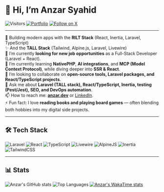 # 👋 Hi, I’m Anzar Syahid  

![Visitors](https://komarev.com/ghpvc/?username=zarchp&style=flat-square&color=blue) 
[![Portfolio](https://img.shields.io/badge/Website-anzar.dev-ff69b4?style=flat-square&logo=google-chrome&logoColor=white)](https://anzar.dev)
[![Follow on X](https://img.shields.io/badge/Follow-@ZarChp-000000?style=flat-square&logo=x&logoColor=white)](https://x.com/zarchp)

---

🚀 Building modern apps with the **RILT Stack** (React, Inertia, Laravel, TypeScript)  
✨ And the **TALL Stack** (Tailwind, Alpine.js, Laravel, Livewire)  
🔭 I’m currently **looking for new job opportunities** as a Full-Stack Developer (Laravel + React).  
🌱 I’m currently learning **NativePHP**, **AI integrations**, and **MCP (Model Context Protocol)**, while diving deeper into **SSR & React**.  
👯 I’m looking to collaborate on **open-source tools, Laravel packages, and React/TypeScript projects**.  
💬 Ask me about **Laravel (TALL stack), React/TypeScript, Inertia, testing (Pest/Jest), SEO, and DevOps automation**.  
📫 How to reach me: **[anzar.dev](https://anzar.dev)** or [LinkedIn](https://linkedin.com/in/anzar-syahid).  
⚡ Fun fact: I love **reading books and playing board games** — often blending both hobbies into my digital side projects.  

---

## 🛠️ Tech Stack  

![Laravel](https://img.shields.io/badge/Laravel-FF2D20?style=flat-square&logo=laravel&logoColor=white) 
![React](https://img.shields.io/badge/React-20232A?style=flat-square&logo=react&logoColor=61DAFB) 
![TypeScript](https://img.shields.io/badge/TypeScript-007ACC?style=flat-square&logo=typescript&logoColor=white) 
![Livewire](https://img.shields.io/badge/Livewire-4E56A6?style=flat-square&logo=livewire&logoColor=white) 
![AlpineJS](https://img.shields.io/badge/Alpine.js-8BC0D0?style=flat-square&logo=alpine.js&logoColor=white) 
![Inertia](https://img.shields.io/badge/Inertia.js-5A67D8?style=flat-square&logo=javascript&logoColor=white) 
![TailwindCSS](https://img.shields.io/badge/Tailwind_CSS-38B2AC?style=flat-square&logo=tailwind-css&logoColor=white) 

---

## 📊 Stats  

![Anzar's GitHub stats](https://github-readme-stats.vercel.app/api?username=zarchp&show_icons=true&theme=radical) 
![Top Languages](https://github-readme-stats.vercel.app/api/top-langs/?username=zarchp&layout=compact&theme=radical) 
[![Anzar's WakaTime stats](https://github-readme-stats.vercel.app/api/wakatime?username=zarchp&layout=compact&title_color=fe65b0&text_color=ffffff&bg_color=0d1117)](https://wakatime.com/@zarchp)  
